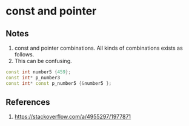 # const and pointer

## Notes
1. const and pointer combinations. All kinds of combinations exists as follows. 
2. This can be confusing.

```cpp
const int number5 {459};
const int* p_number3 
const int* const p_number5 {&number5 };
```


## References

1. https://stackoverflow.com/a/4955297/1977871

